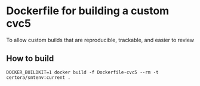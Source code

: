 # Dockerfile for building a custom cvc5

To allow custom builds that are reproducible, trackable, and easier to review

## How to build

```
DOCKER_BUILDKIT=1 docker build -f Dockerfile-cvc5 --rm -t certora/smtenv:current .
```

